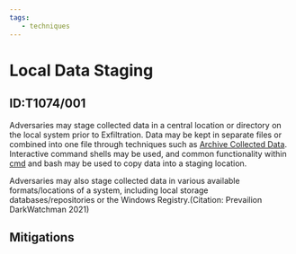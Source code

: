 ```yaml
---
tags:
   - techniques
---
```

# Local Data Staging
## ID:T1074/001
Adversaries may stage collected data in a central location or directory on the local system prior to Exfiltration. Data may be kept in separate files or combined into one file through techniques such as [Archive Collected Data](/mitre/techniques/T1560). Interactive command shells may be used, and common functionality within [cmd](/mitre/software/S0106) and bash may be used to copy data into a staging location.

Adversaries may also stage collected data in various available formats/locations of a system, including local storage databases/repositories or the Windows Registry.(Citation: Prevailion DarkWatchman 2021)
## Mitigations
